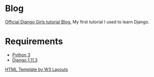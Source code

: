 # Blog
[Official Django Girls tutorial Blog.](https://djangogirls.org/) 
My first tutorial I used to learn Django. 

# Requirements
* [Python 3](https://www.python.org/) 
* [Django 1.11.3](https://www.djangoproject.com/)

[HTML Template by W3 Layouts](https://w3layouts.com/)



